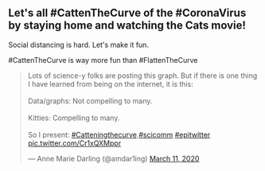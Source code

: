 ## Let's all #CattenTheCurve of the #CoronaVirus by staying home and watching the Cats movie!

Social distancing is hard. Let's make it fun.

#CattenTheCurve is way more fun than #FlattenTheCurve

<blockquote class="twitter-tweet"><p lang="en" dir="ltr">Lots of science-y folks are posting this graph. But if there is one thing I have learned from being on the internet, it is this:<br><br>Data/graphs: Not compelling to many.<br><br>Kitties: Compelling to many.<br><br>So I present: <a href="https://twitter.com/hashtag/Catteningthecurve?src=hash&amp;ref_src=twsrc%5Etfw">#Catteningthecurve</a>.<a href="https://twitter.com/hashtag/scicomm?src=hash&amp;ref_src=twsrc%5Etfw">#scicomm</a> <a href="https://twitter.com/hashtag/epitwitter?src=hash&amp;ref_src=twsrc%5Etfw">#epitwitter</a> <a href="https://t.co/Cr1xQXMppr">pic.twitter.com/Cr1xQXMppr</a></p>&mdash; Anne Marie Darling (@amdar1ing) <a href="https://twitter.com/amdar1ing/status/1237880129575157760?ref_src=twsrc%5Etfw">March 11, 2020</a></blockquote> <script async src="https://platform.twitter.com/widgets.js" charset="utf-8"></script>
